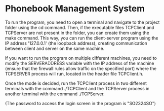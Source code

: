 # Phonebook Management System

To run the program, you need to open a terminal and navigate to the project folder using the cd command. Then, if the executable files TCPClient and TCPServer are not present in the folder, you can create them using the make command. This way, you can run the client-server program using the IP address '127.0.0.1' (the loopback address), creating communication between client and server on the same machine.

If you want to run the program on multiple different machines, you need to modify the SERVERADDRESS variable with the IP address of the machine (ensure that the firewall rules allow traffic on the specified port) where the TCPSERVER process will run, located in the header file TCPClient.h.

Once the mode is decided, run the TCPClient process in two different terminals with the command ./TCPClient and the TCPServer process in another terminal with the command ./TCPServer.

(The password to access the login screen in the program is "SO2324SO")
